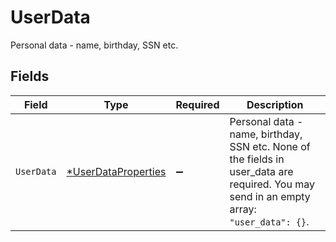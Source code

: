 # UserData

Personal data - name, birthday, SSN etc.



## Fields

| Field                                                                                                                                      | Type                                                                                                                                       | Required                                                                                                                                   | Description                                                                                                                                |
| ------------------------------------------------------------------------------------------------------------------------------------------ | ------------------------------------------------------------------------------------------------------------------------------------------ | ------------------------------------------------------------------------------------------------------------------------------------------ | ------------------------------------------------------------------------------------------------------------------------------------------ |
| `UserData`                                                                                                                                 | [*UserDataProperties](../../models/shared/userdataproperties.md)                                                                           | :heavy_minus_sign:                                                                                                                         | Personal data - name, birthday, SSN etc. None of the fields in user_data are required. You may send in an empty array: `"user_data": {}`.<br/> |